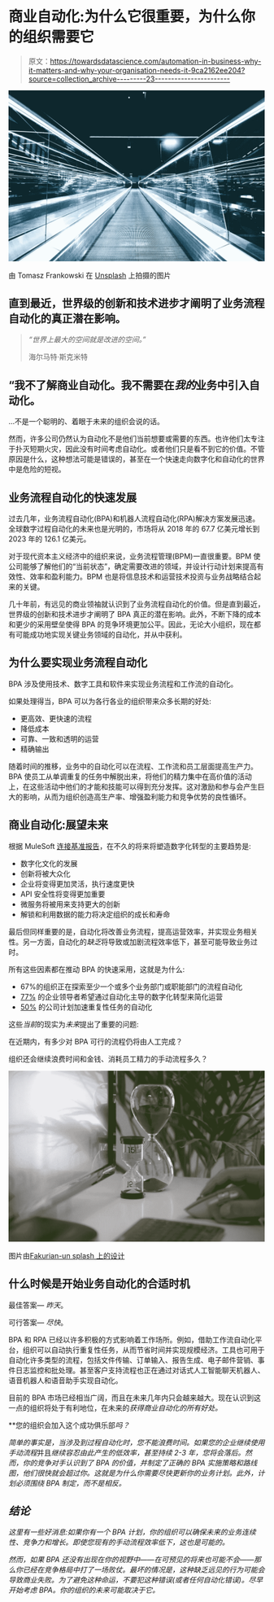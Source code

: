 # 商业自动化:为什么它很重要，为什么你的组织需要它

> 原文：<https://towardsdatascience.com/automation-in-business-why-it-matters-and-why-your-organisation-needs-it-9ca2162ee204?source=collection_archive---------23----------------------->

![](img/a01fa403445f2fbdfabcdc74d092c696.png)

由 Tomasz Frankowski 在 [Unsplash](https://unsplash.com/) 上拍摄的图片

## 直到最近，世界级的创新和技术进步才阐明了业务流程自动化的真正潜在影响。

> *“世界上最大的空间就是改进的空间。”*
> 
> 海尔马特·斯克米特

## “我不了解商业自动化。我不需要在*我的*业务中引入自动化。

…不是一个聪明的、着眼于未来的组织会说的话。

然而，许多公司仍然认为自动化不是他们当前想要或需要的东西。也许他们太专注于扑灭短期火灾，因此没有时间考虑自动化。或者他们只是看不到它的价值。不管原因是什么，这种想法可能是错误的，甚至在一个快速走向数字化和自动化的世界中是危险的短视。

## **业务流程自动化的快速发展**

过去几年，业务流程自动化(BPA)和机器人流程自动化(RPA)解决方案发展迅速。全球数字过程自动化的未来也是光明的，市场将从 2018 年的 67.7 亿美元增长到 2023 年的 126.1 亿美元。

对于现代资本主义经济中的组织来说，业务流程管理(BPM)一直很重要。BPM 使公司能够了解他们的“当前状态”，确定需要改进的领域，并设计行动计划来提高有效性、效率和盈利能力。BPM 也是将信息技术和运营技术投资与业务战略结合起来的关键。

几十年前，有远见的商业领袖就认识到了业务流程自动化的价值。但是直到最近，世界级的创新和技术进步才阐明了 BPA 真正的潜在影响。此外，不断下降的成本和更少的采用壁垒使得 BPA 的竞争环境更加公平。因此，无论大小组织，现在都有可能成功地实现关键业务领域的自动化，并从中获利。

## **为什么要实现业务流程自动化**

BPA 涉及使用技术、数字工具和软件来实现业务流程和工作流的自动化。

如果处理得当，BPA 可以为各行各业的组织带来众多长期的好处:

*   更高效、更快速的流程
*   降低成本
*   可靠、一致和透明的运营
*   精确输出

随着时间的推移，业务中的自动化可以在流程、工作流和员工层面提高生产力。BPA 使员工从单调重复的任务中解脱出来，将他们的精力集中在高价值的活动上，在这些活动中他们的才能和技能可以得到充分发挥。这对激励和参与会产生巨大的影响，从而为组织创造高生产率、增强盈利能力和竞争优势的良性循环。

## **商业自动化:展望未来**

根据 MuleSoft [连接基准报告](https://www.mulesoft.com/lp/reports/connectivity-benchmark)，在不久的将来将塑造数字化转型的主要趋势是:

*   数字化文化的发展
*   创新将被大众化
*   企业将变得更加灵活，执行速度更快
*   API 安全性将变得更加重要
*   微服务将被用来支持更大的创新
*   解锁和利用数据的能力将决定组织的成长和寿命

最后但同样重要的是，自动化将改善业务流程，提高运营效率，并实现业务相关性。另一方面，自动化的*缺乏*将导致或加剧流程效率低下，甚至可能导致业务过时。

所有这些因素都在推动 BPA 的快速采用，这就是为什么:

*   67%的组织正在探索至少一个或多个业务部门或职能部门的流程自动化
*   [77%](https://www.mulesoft.com/lp/reports/connectivity-benchmark) 的企业领导者希望通过自动化主导的数字化转型来简化运营
*   [50%](http://www3.weforum.org/docs/WEF_Future_of_Jobs_2020.pdf) 的公司计划加速重复性任务的自动化

这些*当前*的现实为*未来*提出了重要的问题:

在近期内，有多少对 BPA 可行的流程仍将由人工完成？

组织还会继续浪费时间和金钱、消耗员工精力的手动流程多久？

![](img/6e05bc796140e505d2e852ff0351727d.png)

图片由[Fakurian-un splash 上的设计](https://unsplash.com/@fakurian)

## **什么时候是开始业务自动化的合适时机**

最佳答案— *昨天*。

可行答案— *尽快*。

BPA 和 RPA 已经以许多积极的方式影响着工作场所。例如，借助工作流自动化平台，组织可以自动执行重复性任务，从而节省时间并实现规模经济。工具也可用于自动化许多类型的流程，包括文件传输、订单输入、报告生成、电子邮件营销、事件日志监控和批处理。甚至客户支持流程也正在通过对话式人工智能聊天机器人、语音机器人和语音助手实现自动化。

目前的 BPA 市场已经相当广阔，而且在未来几年内只会越来越大。现在认识到这一点的组织将处于有利地位，在未来的*获得商业自动化的所有好处。*

**您的组织会加入这个成功俱乐部*吗？*

*简单的事实是，当涉及到过程自动化时，您不能浪费时间。如果您的企业继续使用手动流程*并且*继续容忍由此产生的低效率，甚至持续 2-3 年，您将会落后。然而，你的竞争对手认识到了 BPA 的价值，并制定了正确的 BPA 实施策略和路线图，他们很快就会超过你。这就是为什么你需要尽快更新你的业务计划。此外，计划必须围绕 BPA 制定，而不是相反。*

## ***结论***

*这里有一些好消息:如果你有一个 BPA 计划，你的组织可以确保未来的业务连续性、竞争力和增长。即使您现有的手动流程效率低下，这也是可能的。*

*然而，如果 BPA 还没有出现在你的视野中——在可预见的将来也可能不会——那么你已经在竞争格局中打了一场败仗。最坏的情况是，这种缺乏远见的行为可能会导致商业失败。为了避免这种命运，不要犯这种错误(或者任何自动化错误)。尽早开始考虑 BPA。你的组织的未来可能取决于它。*
